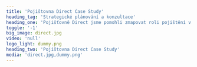 ```yaml
---
title: 'Pojištovna Direct Case Study'
heading_tag: 'Strategické plánování a konzultace'
heading_one: 'Pojišťovně Direct jsme pomohli zmapovat roli pojištění v budoucnosti.'
toggle: '-1'
big_image: direct.jpg
video: 'null'
logo_light: dummy.png
heading_two: 'Pojištovna Direct Case Study'
media: 'direct.jpg,dummy.png'
---
```


